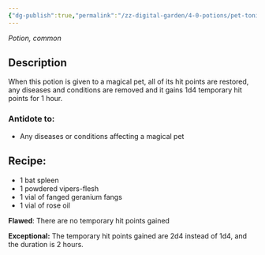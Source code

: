 ```yaml
---
{"dg-publish":true,"permalink":"/zz-digital-garden/4-0-potions/pet-tonic-ec/"}
---
```


*Potion, common* 

## Description

When this potion is given to a magical pet, all of its hit points are restored, any diseases and conditions are removed and it gains 1d4 temporary hit points for 1 hour.

### Antidote to: 
- Any diseases or conditions affecting a magical pet

## Recipe:

- 1 bat spleen
- 1 powdered vipers-flesh
- 1 vial of fanged geranium fangs
- 1 vial of rose oil

**Flawed**:
There are no temporary hit points gained

**Exceptional:** 
The temporary hit points gained are 2d4 instead of 1d4, and the duration is 2 hours.
